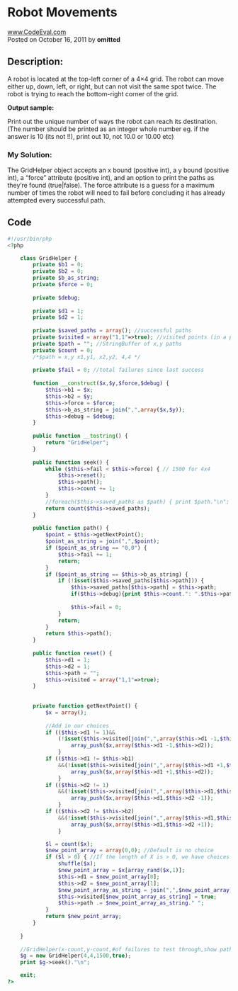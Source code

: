 # Robot Movements <br />
www.CodeEval.com <br />
Posted on October 16, 2011 by **omitted**

## Description: 

A robot is located at the top-left corner of a 4×4 grid. The robot can move either up, down, left, or right, but can not visit the same spot twice. The robot is trying to reach the bottom-right corner of the grid.

**Output sample:**

Print out the unique number of ways the robot can reach its destination. (The number should be printed as an integer whole number eg. if the answer is 10 (its not !!), print out 10, not 10.0 or 10.00 etc)

### My Solution:

The GridHelper object accepts an x bound (positive int), a y bound (positive int), a “force” attribute (positive int), and an option to print the paths as they’re found (true|false). The force attribute is a guess for a maximum number of times the robot will need to fail before concluding it has already attempted every successful path.

## Code

```php
#!/usr/bin/php
<?php

    class GridHelper {
        private $b1 = 0;
        private $b2 = 0;
        private $b_as_string;
        private $force = 0;
        
        private $debug;
    
        private $d1 = 1;
        private $d2 = 1;
        
        private $saved_paths = array(); //successful paths
        private $visited = array("1,1"=>true); //visited points (in a path)
        private $path = ""; //StringBuffer of x,y paths 
        private $count = 0;
        /*$path = x,y x1,y1, x2,y2, 4,4 */
        
        private $fail = 0; //total failures since last success
        
        function __construct($x,$y,$force,$debug) {
            $this->b1 = $x;
            $this->b2 = $y;
            $this->force = $force;
            $this->b_as_string = join(",",array($x,$y));
            $this->debug = $debug;
        }
        
        public function __tostring() {
            return "GridHelper";
        }
    
        public function seek() {
            while ($this->fail < $this->force) { // 1500 for 4x4
                $this->reset();
                $this->path();
                $this->count += 1;
            }
            //foreach($this->saved_paths as $path) { print $path."\n"; }
            return count($this->saved_paths);
        }
        
        public function path() {
            $point = $this->getNextPoint();
            $point_as_string = join(",",$point);
            if ($point_as_string == "0,0") { 
                $this->fail += 1; 
                return; 
            }
            if ($point_as_string == $this->b_as_string) { 
                if (!isset($this->saved_paths[$this->path])) {
                    $this->saved_paths[$this->path] = $this->path;
                    if($this->debug){print $this->count.": ".$this->path."\n";}
                    
                    $this->fail = 0;
                }
                return; 
            }
            return $this->path();
        }
        
        public function reset() {
            $this->d1 = 1;
            $this->d2 = 1;
            $this->path = "";
            $this->visited = array("1,1"=>true);
        }
        
        
        private function getNextPoint() {
            $x = array();
            
            //Add in our choices
            if (($this->d1 != 1)&&
                (!isset($this->visited[join(",",array($this->d1 -1,$this->d2))]))) { 
                    array_push($x,array($this->d1 -1,$this->d2)); 
                }
            if (($this->d1 != $this->b1)
                &&(!isset($this->visited[join(",",array($this->d1 +1,$this->d2))]))) { 
                    array_push($x,array($this->d1 +1,$this->d2)); 
                }
            if (($this->d2 != 1)
                &&(!isset($this->visited[join(",",array($this->d1,$this->d2 -1))]))) { 
                    array_push($x,array($this->d1,$this->d2 -1)); 
                }
            if (($this->d2 != $this->b2)
                &&(!isset($this->visited[join(",",array($this->d1,$this->d2 +1))]))) { 
                    array_push($x,array($this->d1,$this->d2 +1)); 
                }

            $l = count($x);
            $new_point_array = array(0,0); //Default is no choice
            if ($l > 0) { //If the length of X is > 0, we have choices.             
                shuffle($x);
                $new_point_array = $x[array_rand($x,1)];
                $this->d1 = $new_point_array[0];
                $this->d2 = $new_point_array[1];
                $new_point_array_as_string = join(",",$new_point_array);
                $this->visited[$new_point_array_as_string] = true;
                $this->path .= $new_point_array_as_string." ";
            } 
            return $new_point_array;
        }
    
    }
    
    //GridHelper(x-count,y-count,#of failures to test through,show paths)
    $g = new GridHelper(4,4,1500,true);
    print $g->seek()."\n";

    exit;
?>
```
